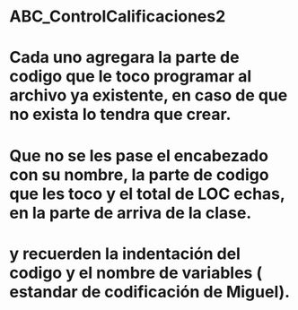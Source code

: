 # ABC_ControlCalificaciones2
# Cada uno agregara la parte de codigo que le toco programar al archivo ya existente, en caso de que no exista lo tendra que crear.
# Que no se les pase el encabezado con su nombre, la parte de codigo que les toco y el total de LOC echas, en la parte de arriva de la clase.
# y recuerden la indentación del codigo y el nombre de variables ( estandar de codificación de Miguel).
